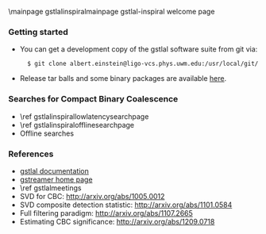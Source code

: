 \mainpage gstlalinspiralmainpage gstlal-inspiral welcome page

### Getting started

- You can get a development copy of the gstlal software suite from git via:

		$ git clone albert.einstein@ligo-vcs.phys.uwm.edu:/usr/local/git/

- Release tar balls and some binary packages are available <a href=https://www.lsc-group.phys.uwm.edu/daswg/download/repositories.html>here</a>.

### Searches for Compact Binary Coalescence

- \ref gstlalinspirallowlatencysearchpage
- \ref gstlalinspiralofflinesearchpage
- Offline searches

### References

- <a href=@gstlaldoc> gstlal documentation</a>
- <a href=http://gstreamer.freedesktop.org/> gstreamer home page </a>
- \ref gstlalmeetings
- SVD for CBC: http://arxiv.org/abs/1005.0012
- SVD composite detection statistic: http://arxiv.org/abs/1101.0584
- Full filtering paradigm: http://arxiv.org/abs/1107.2665
- Estimating CBC significance: http://arxiv.org/abs/1209.0718
